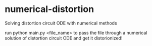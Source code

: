 # numerical-distortion
Solving distortion circuit ODE with numerical methods

run 
python main.py <file_name>
to pass the file through a numerical solution of distortion circuit ODE and get it distorionized! 
